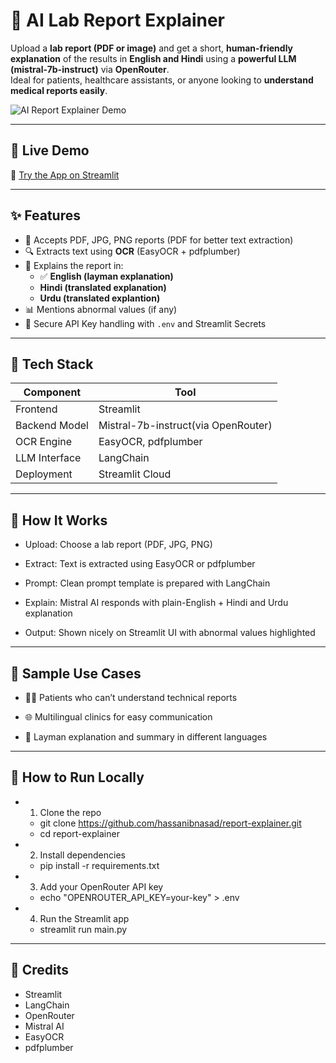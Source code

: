 # 🧠 AI Lab Report Explainer

Upload a **lab report (PDF or image)** and get a short, **human-friendly explanation** of the results in **English and Hindi** using a **powerful LLM (mistral-7b-instruct)** via **OpenRouter**.  
Ideal for patients, healthcare assistants, or anyone looking to **understand medical reports easily**.

![AI Report Explainer Demo](https://github.com/user-attachments/assets/695fb06e-f722-4f63-9118-31406e3095bb)
 <!-- Replace with actual image/GIF path -->

---

## 🚀 Live Demo

🔗 [Try the App on Streamlit](https://report-explainer-jv5sms6btbnf6nrmyxwmne.streamlit.app/)

---

## ✨ Features

- 📄 Accepts PDF, JPG, PNG reports (PDF for better text extraction)
- 🔍 Extracts text using **OCR** (EasyOCR + pdfplumber)
- 🧠 Explains the report in:
  - ✅ **English (layman explanation)**
  - **Hindi (translated explanation)**
  - **Urdu (translated explantion)**
- 📊 Mentions abnormal values (if any)
- 🔐 Secure API Key handling with `.env` and Streamlit Secrets

---

## 🧰 Tech Stack

| Component       | Tool                      |
|----------------|---------------------------|
| Frontend       | Streamlit                 |
| Backend Model  | Mistral-7b-instruct(via OpenRouter) |
| OCR Engine     | EasyOCR, pdfplumber       |
| LLM Interface  | LangChain                 |
| Deployment     | Streamlit Cloud           |

---

## 🧠 How It Works

- Upload: Choose a lab report (PDF, JPG, PNG)

- Extract: Text is extracted using EasyOCR or pdfplumber

- Prompt: Clean prompt template is prepared with LangChain

- Explain: Mistral AI responds with plain-English + Hindi and Urdu explanation

- Output: Shown nicely on Streamlit UI with abnormal values highlighted

---

## 📌 Sample Use Cases

- 🧑‍⚕️ Patients who can’t understand technical reports

- 🌐 Multilingual clinics for easy communication

- 🏥 Layman explanation and summary in different languages

---

## 🧪 How to Run Locally

- 1. Clone the repo
  - git clone https://github.com/hassanibnasad/report-explainer.git
  - cd report-explainer

- 2. Install dependencies
  - pip install -r requirements.txt

- 3. Add your OpenRouter API key
  - echo "OPENROUTER_API_KEY=your-key" > .env

- 4. Run the Streamlit app
  - streamlit run main.py
 
---

## 🙏 Credits

- Streamlit
- LangChain
- OpenRouter
- Mistral AI
- EasyOCR
- pdfplumber

